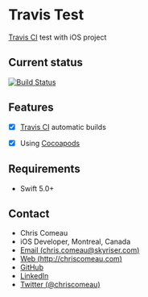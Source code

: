 # Travis Test

[Travis CI](https://travis-ci.org) test with iOS project


## Current status


[![Build Status](https://travis-ci.org/chriscomeau/TravisTest.svg?branch=master)](https://travis-ci.org/chriscomeau/TravisTest)


## Features

- [X] [Travis CI](https://travis-ci.org) automatic builds
- [X] Using [Cocoapods](https://cocoapods.org)

 
## Requirements

- Swift 5.0+



## Contact

* Chris Comeau
* iOS Developer, Montreal, Canada
* [Email (chris.comeau@skyriser.com)](mailto:chris.comeau@skyriser.com)
* [Web (http://chriscomeau.com)](http://chriscomeau.com)
* [GitHub](https://github.com/chriscomeau)
* [LinkedIn](https://www.linkedin.com/in/christiancomeau)
* [Twitter (@chriscomeau)](http://twitter.com/chriscomeau)
